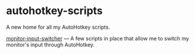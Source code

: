 # autohotkey-scripts
A new home for all my AutoHotkey scripts.

[monitor-input-switcher](https://github.com/caHarkness/autohotkey-scripts/tree/master/monitor-input-switcher) — A few scripts in place that allow me to switch my monitor's input through AutoHotkey.
